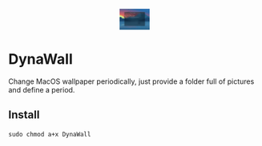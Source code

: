 <p align="center">
  <img src="https://github.com/berenar/DynaWall/blob/master/screenshot.png"/ height="42">
</p>

# DynaWall
Change MacOS wallpaper periodically, just provide a folder full of pictures and define a period.

## Install

```
sudo chmod a+x DynaWall
```


